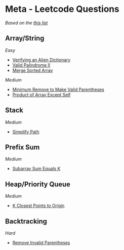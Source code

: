 # Meta - Leetcode Questions

_Based on the [this list](https://github.com/krishnadey30/LeetCode-Questions-CompanyWise/blob/master/facebook_1year.csv)_

## Array/String

_Easy_

- [Verifying an Alien Dictionary](https://github.com/rugvedmhatre/algorithms-practice/blob/main/LeetCode/953-verifying_an_alien_dictionary.py)
- [Valid Palindrome II](https://github.com/rugvedmhatre/algorithms-practice/blob/main/LeetCode/680-valid_palindrome_ii.py)
- [Merge Sorted Array](https://github.com/rugvedmhatre/algorithms-practice/blob/main/LeetCode/88-merge_sorted_array.py)

_Medium_

- [Minimum Remove to Make Valid Parentheses](https://github.com/rugvedmhatre/algorithms-practice/blob/main/LeetCode/1249-minimum_remove_to_make_valid_parentheses.py)
- [Product of Array Except Self](https://github.com/rugvedmhatre/algorithms-practice/blob/main/LeetCode/238-product_of_array_except_self.py)

## Stack

_Medium_

- [Simplify Path](https://github.com/rugvedmhatre/algorithms-practice/blob/main/LeetCode/71-simplify_path.py)

## Prefix Sum

_Medium_

- [Subarray Sum Equals K](https://github.com/rugvedmhatre/algorithms-practice/blob/main/LeetCode/560-subarray_sum_equals_k.py)

## Heap/Priority Queue

_Medium_

- [K Closest Points to Origin](https://github.com/rugvedmhatre/algorithms-practice/blob/main/LeetCode/973-k_closest_points_to_origin.py)

## Backtracking

_Hard_

- [Remove Invalid Parentheses](https://github.com/rugvedmhatre/algorithms-practice/blob/main/LeetCode/301-remove_invalid_parentheses.py)